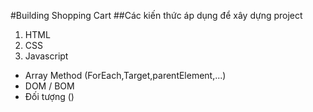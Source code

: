 #Building Shopping Cart
##Các kiến thức áp dụng để xây dựng project

1. HTML
2. CSS
3. Javascript

+ Array Method (ForEach,Target,parentElement,...)
+ DOM / BOM
+ Đối tượng ()